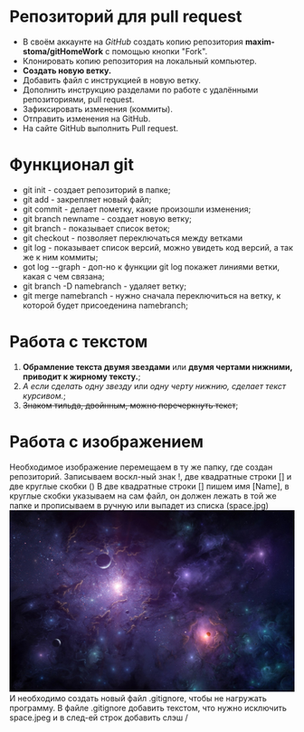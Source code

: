 # Репозиторий для pull request

 * В своём аккаунте на *GitHub* создать копию репозитория **maxim-stoma/gitHomeWork** с помощью кнопки "Fork".
 * Клонировать копию репозитория на локальный компьютер.
 * **Создать новую ветку.**
 * Добавить файл с инструкцией в новую ветку.
 * Дополнить инструкцию разделами по работе с удалёнными репозиториями, pull request.
 * Зафиксировать изменения (коммиты).
 * Отправить изменения на GitHub.
 * На сайте GitHub выполнить Pull request.
# Функционал git

 * git init - создает репозиторий в папке;
 * git add - закрепляет новый файл;
 * git commit - делает пометку, какие произошли изменения;
 * git branch newname - создает новую ветку;
 * git branch - показывает список веток;
 * git checkout - позволяет переключаться между ветками
 * git log - показывает список версий, можно увидеть код версий, а так же к ним коммиты;
 * got log --graph - доп-но к функции git log покажет линиями ветки, какая с чем связана;
 * git branch -D namebranch - удаляет ветку;
 * git merge namebranch - нужно сначала переключиться на ветку, к которой будет присоеденина namebranch;
 

 # Работа с текстом

 1. **Обрамление текста двумя звездами** или __двумя чертами нижними, приводит к жирному тексту.__;
 2. *А если сделать одну звезду* или _одну черту нижнию, сделает текст курсивом._;
 3. ~~Знаком тильда, двойнным, можно перечеркнуть текст~~;

# Работа с изображением
 
 Необходимое изображение перемещаем в ту же папку, где создан репозиторий.
 Записываем воскл-ный знак !, две квадратные строки [] и две круглые скобки ()
 В две квадратные строки [] пишем имя [Name], в круглые скобки указываем на сам файл, он должен лежать в той же папке и прописываем в ручную или выпадет из списка (space.jpg)
 ![space](space.jpg)
 И необходимо создать новый файл .gitignore, чтобы не нагружать программу.
 В файле .gitignore добавить текстом, что нужно исключить space.jpeg и в след-ей строк добавить слэш /